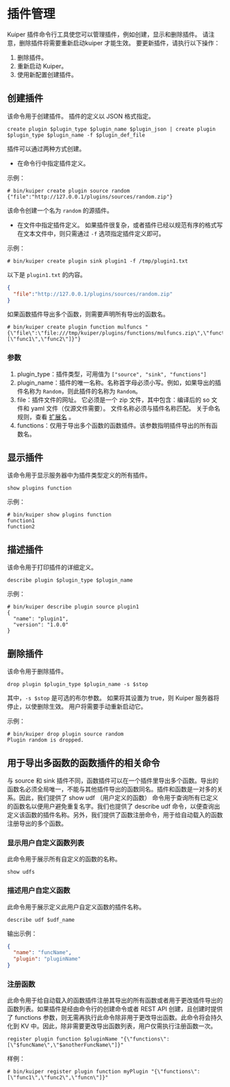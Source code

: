 # 插件管理

Kuiper 插件命令行工具使您可以管理插件，例如创建，显示和删除插件。 请注意，删除插件将需要重新启动kuiper 才能生效。 要更新插件，请执行以下操作：
1. 删除插件。
2. 重新启动 Kuiper。
3. 使用新配置创建插件。

## 创建插件

该命令用于创建插件。 插件的定义以 JSON 格式指定。

```shell
create plugin $plugin_type $plugin_name $plugin_json | create plugin $plugin_type $plugin_name -f $plugin_def_file
```

插件可以通过两种方式创建。

- 在命令行中指定插件定义。

示例：

```shell
# bin/kuiper create plugin source random {"file":"http://127.0.0.1/plugins/sources/random.zip"}
```

该命令创建一个名为 `random` 的源插件。

- 在文件中指定插件定义。 如果插件很复杂，或者插件已经以规范有序的格式写在文本文件中，则只需通过 `-f` 选项指定插件定义即可。

示例：

```shell
# bin/kuiper create plugin sink plugin1 -f /tmp/plugin1.txt
```

以下是 `plugin1.txt` 的内容。

```json
{
  "file":"http://127.0.0.1/plugins/sources/random.zip"
}
```

如果函数插件导出多个函数，则需要声明所有导出的函数名。

```shell
# bin/kuiper create plugin function mulfuncs "{\"file\":\"file:///tmp/kuiper/plugins/functions/mulfuncs.zip\",\"functions\":[\"func1\",\"func2\"]}"}
```

### 参数
1. plugin_type：插件类型，可用值为 `["source", "sink", "functions"]`
2. plugin_name：插件的唯一名称。名称首字母必须小写。例如，如果导出的插件名称为 `Random`，则此插件的名称为 `Random`。
3. file：插件文件的网址。 它必须是一个 zip 文件，其中包含：编译后的 so 文件和 yaml 文件（仅源文件需要）。 文件名称必须与插件名称匹配。 关于命名规则，查看 [扩展名](../extension/overview.md) 。
4. functions：仅用于导出多个函数的函数插件。该参数指明插件导出的所有函数名。

## 显示插件

该命令用于显示服务器中为插件类型定义的所有插件。

```shell
show plugins function
```

示例：

```shell
# bin/kuiper show plugins function
function1
function2
```

## 描述插件
该命令用于打印插件的详细定义。

```shell
describe plugin $plugin_type $plugin_name
```

示例：

```shell
# bin/kuiper describe plugin source plugin1
{
  "name": "plugin1",
  "version": "1.0.0"
}
```

## 删除插件

该命令用于删除插件。

```shell
drop plugin $plugin_type $plugin_name -s $stop 
```
其中，`-s $stop` 是可选的布尔参数。 如果将其设置为 true，则 Kuiper 服务器将停止，以使删除生效。 用户将需要手动重新启动它。

示例：

```shell
# bin/kuiper drop plugin source random
Plugin random is dropped.
```

## 用于导出多函数的函数插件的相关命令

与 source 和 sink 插件不同，函数插件可以在一个插件里导出多个函数。导出的函数名必须全局唯一，不能与其他插件导出的函数同名。插件和函数是一对多的关系。因此，我们提供了 show udf （用户定义的函数） 命令用于查询所有已定义的函数名以便用户避免重复名字。我们也提供了 describe udf 命令，以便查询出定义该函数的插件名称。另外，我们提供了函数注册命令，用于给自动载入的函数注册导出的多个函数。

### 显示用户自定义函数列表

此命令用于展示所有自定义的函数的名称。 

```shell
show udfs
```

### 描述用户自定义函数

此命令用于展示定义此用户自定义函数的插件名称。

```shell
describe udf $udf_name
```

输出示例：

```json
{
  "name": "funcName",
  "plugin": "pluginName"
}
```

### 注册函数

此命令用于给自动载入的函数插件注册其导出的所有函数或者用于更改插件导出的函数列表。如果插件是经由命令行的创建命令或者 REST API 创建，且创建时提供了 functions 参数，则无需再执行此命令除非用于更改导出函数。此命令将会持久化到 KV 中。因此，除非需要更改导出函数列表，用户仅需执行注册函数一次。

```shell
register plugin function $pluginName "{\"functions\":[\"$funcName\",\"$anotherFuncName\"]}"
```

样例：

```shell
# bin/kuiper register plugin function myPlugin "{\"functions\":[\"func1\",\"func2\",\"funcn\"]}"
```